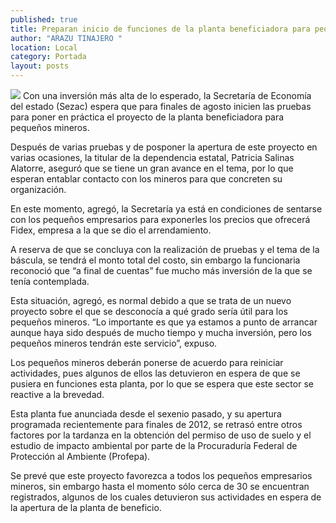 ```yaml
---
published: true
title: Preparan inicio de funciones de la planta beneficiadora para pequeños mineros
author: "ARAZU TINAJERO "
location: Local
category: Portada
layout: posts
---
```


![](http://i.imgur.com/wNRAuZym.jpg)
Con una inversión más alta de lo esperado, la Secretaría de Economía del estado (Sezac) espera que para finales de agosto inicien las pruebas para poner en práctica el proyecto de la planta beneficiadora para pequeños mineros.

Después de varias pruebas y de posponer la apertura de este proyecto en varias ocasiones, la titular de la dependencia estatal, Patricia Salinas Alatorre, aseguró que se tiene un gran avance en el tema, por lo que esperan entablar contacto con los mineros para que concreten su organización.

En este momento, agregó, la Secretaría ya está en condiciones de sentarse con los pequeños empresarios para exponerles los precios que ofrecerá Fidex, empresa a la que se dio el arrendamiento.

A reserva de que se concluya con la realización de pruebas y el tema de la báscula, se tendrá el monto total del costo, sin embargo la funcionaria reconoció que “a final de cuentas” fue mucho más inversión de la que se tenía contemplada.

Esta situación, agregó, es normal debido a que se trata de un nuevo proyecto sobre el que se desconocía a qué grado sería útil para los pequeños mineros. “Lo importante es que ya estamos a punto de arrancar aunque haya sido después de mucho tiempo y mucha inversión, pero los pequeños mineros tendrán este servicio”, expuso.

Los pequeños mineros deberán ponerse de acuerdo para reiniciar actividades, pues algunos de ellos las detuvieron en espera de que se pusiera en funciones esta planta, por lo que se espera que este sector se reactive a la brevedad.

Esta planta fue anunciada desde el sexenio pasado, y su apertura programada recientemente para finales de 2012, se retrasó entre otros factores por la tardanza en la obtención del permiso de uso de suelo y el estudio de impacto ambiental por parte de la Procuraduría Federal de Protección al Ambiente (Profepa).

Se prevé que este proyecto favorezca a todos los pequeños empresarios mineros, sin embargo hasta el momento sólo cerca de 30 se encuentran registrados, algunos de los cuales detuvieron sus actividades en espera de la apertura de la planta de beneficio.
